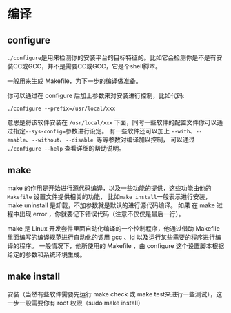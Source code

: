 # 编译

## configure

`./configure`是用来检测你的安装平台的目标特征的。比如它会检测你是不是有安装CC或GCC，并不是需要CC或GCC，它是个shell脚本。

一般用来生成 Makefile，为下一步的编译做准备。

你可以通过在 configure 后加上参数来对安装进行控制，比如代码:

`./configure --prefix=/usr/local/xxx`

意思是将该软件安装在 `/usr/local/xxx` 下面，同时一些软件的配置文件你可以通过指定` --sys-config= `参数进行设定。
有一些软件还可以加上 `--with`、`--enable`、`--without`、`--disable `等等参数对编译加以控制，
可以通过 `./configure --help` 查看详细的帮助说明。

## make 

make 的作用是开始进行源代码编译，以及一些功能的提供，这些功能由他的 `Makefile` 设置文件提供相关的功能，
比如` make install `一般表示进行安装，make uninstall 是卸载，不加参数就是默认的进行源代码编译。
如果 在 make 过程中出现 error ，你就要记下错误代码（注意不仅仅是最后一行）。

make 是 Linux 开发套件里面自动化编译的一个控制程序，他通过借助 Makefile 里面编写的编译规范进行自动化的调用 gcc 、ld 以及运行某些需要的程序进行编译的程序。
一般情况下，他所使用的 Makefile ，由 configure 这个设置脚本根据给定的参数和系统环境生成。

## make install 

安装（当然有些软件需要先运行 make check 或 make test来进行一些测试），这一步一般需要你有 root 权限（sudo make install）
